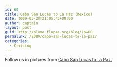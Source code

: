 ```yaml
---
id: 60
title: Cabo San Lucas to La Paz (Mexico)
date: 2009-05-28T21:05:42+00:00
author: captain
layout: post
guid: http://plume.flupes.org/blog/?p=60
permalink: /2009/cabo-san-lucas-to-la-paz/
categories:
  - Cruising
---
```

Follow us in pictures from [Cabo San Lucas to La Paz.](http://plume.flupes.org/gallery/index.php?level=album&id=23)